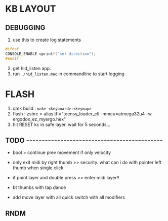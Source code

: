 # KB LAYOUT

## DEBUGGING

1. use this to create log statements

```C
#ifdef
CONSOLE_ENABLE uprintf("set direction");
#endif
```

2. get hid_listen app.
3. run `./hid_listen.mac` in commandline to start logging

# FLASH

1. qmk build : `make <keyboard>:<keymap>`
2. flash : zshrc > alias tfl="teensy_loader_cli -mmcu=atmega32u4 -w ergodox_ez_myergo.hex"
3. hit RESET kc in safe layer. wait for 5 seconds...

## TODO --------------------------------------------

- bool > continue prev movement if only velocity

- only exit midi by right thumb >> security. what can i do with
  pointer left thumb when single click.

* if point layer and double press >> enter midi layer!!

* bt thumbs with tap dance

* add move layer with all quick switch with all modifiers

## RNDM
